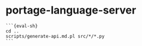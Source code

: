 # portage-language-server

````{eval-rst}
```{eval-sh}
cd ..
scripts/generate-api.md.pl src/*/*.py
```
````
